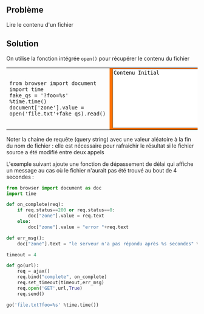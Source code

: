 Problème
--------

Lire le contenu d'un fichier


Solution
--------

On utilise la fonction intégrée `open()` pour récupérer le contenu du fichier

<table width="100%">
<tr>
<td style="width:40%;padding-right:10px;">

```exec
from browser import document
import time
fake_qs = '?foo=%s' %time.time()
document['zone'].value = open('file.txt'+fake_qs).read()
```

</td>
<td style="background-color:#FF7400;text-align:center;">
<textarea id="zone" rows=10 cols=40>Contenu Initial</textarea>
</td>
</tr>
</table>

Noter la chaine de requête (query string) avec une valeur aléatoire à la fin du nom de fichier : elle est nécessaire pour rafraichir le résultat si le fichier source a été modifié entre deux appels

L'exemple suivant ajoute une fonction de dépassement de délai qui affiche un message au cas où le fichier n'aurait pas été trouvé au bout de 4 secondes :

```python
from browser import document as doc
import time

def on_complete(req):
    if req.status==200 or req.status==0:
        doc["zone"].value = req.text
    else:
        doc["zone"].value = "error "+req.text

def err_msg():
    doc["zone"].text = "le serveur n'a pas répondu après %s secondes" %timeout

timeout = 4

def go(url):
    req = ajax()
    req.bind("complete", on_complete)
    req.set_timeout(timeout,err_msg)
    req.open('GET',url,True)
    req.send()

go('file.txt?foo=%s' %time.time())
```


